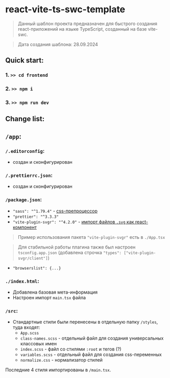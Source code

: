 # react-vite-ts-swc-template

> Данный шаблон проекта предназначен для быстрого создания react-приложений на языке TypeScript, 
> созданный на базе vite-swc.

> Дата создания шаблона: 28.09.2024

## Quick start:

### 1. `>> cd frontend`
### 2. `>> npm i`
### 3. `>> npm run dev`

## Change list:

## `/app`:

### `/.editorconfig`:
- создан и сконфигурирован

### `/.prettierrc.json`:
- создан и сконфигурирован

### `/package.json`:
- `"sass": "^1.79.4"` - [css-препроцессор](https://www.npmjs.com/package/sass)
- `"prettier": "^3.3.3"`
- `"vite-plugin-svgr": "^4.2.0"` - [импорт файлов `.svg` как react-компонент](https://www.npmjs.com/package/vite-plugin-svgr)
> Пример использования пакета `"vite-plugin-svgr"` есть в `./App.tsx `

> Для стабильной работы плагина также был настроен `tsconfig.app.json` (добавлена строчка `"types": ["vite-plugin-svgr/client"]`)
- `"browserslist": {...}`

### `./index.html`:
- Добавлена базовая мета-информация
- Настроен импорт `main.tsx` файла

### `/src`:
- Стандартные стили были перенесены в отдельную папку `/styles`, туда входят:
    - `App.scss`
    - `class-names.scss` - отдельный файл для создания универсальных классовых имен
    - `index.scss` - файл со стилями `:root` и тегов (?)
    - `variables.scss` - отдельный файл для создания css-переменных
    - `normalize.css` - нормализатор стилей

Последние 4 стиля импортированы в `/main.tsx`.
